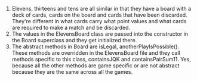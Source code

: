 1) Elevens, thirteens and tens are all similar in that they have a board with a deck of cards, cards on the board and cards that have been discarded. They're different in what cards carry what point values and what cards are required to make a match and be discarded.
2) The values in the ElevensBoard class are passed into the constructor in the Board superclass and they get initialized there.
3) The abstract methods in Board are isLegal, anotherPlayIsPossible(). These methods are overridden in the ElevensBoard file and they call methods specific to this class, containsJQK and containsPairSum11. Yes, because all the other methods are game specific or are not abstract because they are the same across all the games.